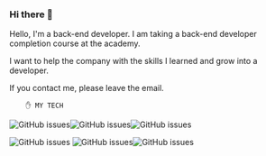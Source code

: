 ### Hi there 👋
Hello, I'm a back-end developer.
I am taking a back-end developer completion course at the academy.

I want to help the company with the skills I learned and grow into a developer.

If you contact me, please leave the email.



        ✋ MY TECH


![GitHub issues](https://img.shields.io/badge/Java-007396?style=flat-square&logo=Java&logoColor=white)![GitHub issues](https://img.shields.io/badge/-MySQL-7DCDA3?style=flat-square&logo=MySQL&logoColor=black)![GitHub issues](https://img.shields.io/badge/-GitHub-181717?style=flat-square&logo=GitHub&logoColor=white)

 ![GitHub issues](https://img.shields.io/badge/HTML5-E34F26?style=flat-square&logo=HTML5&logoColor=yellow)
![GitHub issues](https://img.shields.io/badge/-CSS3-purple?style=flat-square&logo=CSS3&logoColor=black)![GitHub issues](https://img.shields.io/badge/-JavaScript-ff69b4?style=flat-square&logo=JavaScript&logoColor=black)



